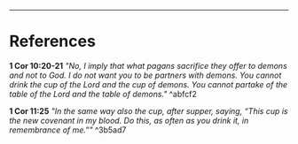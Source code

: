 

---
# References

**1 Cor 10:20-21**
*"No, I imply that what pagans sacrifice they offer to demons and not to God. I do not want you to be partners with demons. You cannot drink the cup of the Lord and the cup of demons. You cannot partake of the table of the Lord and the table of demons."* ^abfcf2

**1 Cor 11:25**
*"In the same way also the cup, after supper, saying, “This cup is the new covenant in my blood. Do this, as often as you drink it, in remembrance of me.”"* ^3b5ad7

